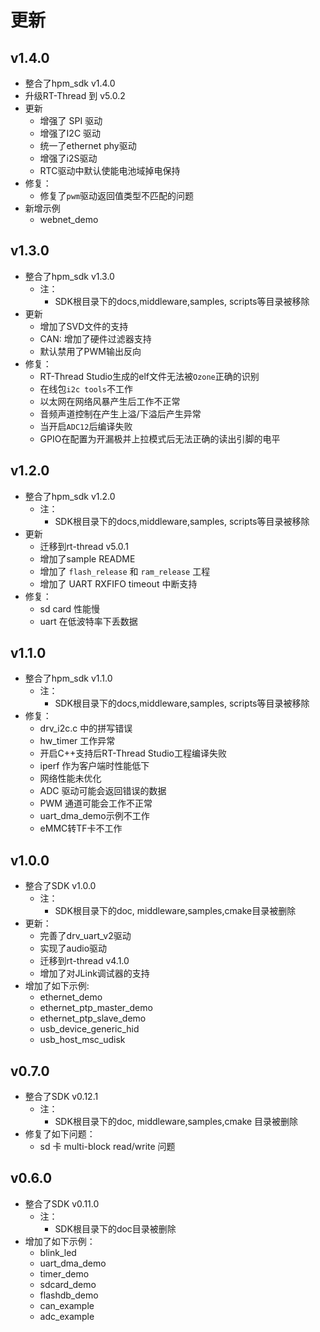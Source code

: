 # 更新

## v1.4.0

- 整合了hpm_sdk v1.4.0
- 升级RT-Thread 到 v5.0.2
- 更新
    - 增强了 SPI 驱动
    - 增强了I2C 驱动
    - 统一了ethernet phy驱动
    - 增强了i2S驱动
    - RTC驱动中默认使能电池域掉电保持
- 修复：
    - 修复了`pwm`驱动返回值类型不匹配的问题
- 新增示例
    - webnet_demo

## v1.3.0

- 整合了hpm_sdk v1.3.0
    - 注：
        - SDK根目录下的docs,middleware,samples, scripts等目录被移除
- 更新
    - 增加了SVD文件的支持
    - CAN: 增加了硬件过滤器支持
    - 默认禁用了PWM输出反向
- 修复：
    - RT-Thread Studio生成的elf文件无法被`Ozone`正确的识别
    - 在线包`i2c tools`不工作
    - 以太网在网络风暴产生后工作不正常
    - 音频声道控制在产生上溢/下溢后产生异常
    - 当开启`ADC12`后编译失败
    - GPIO在配置为开漏极并上拉模式后无法正确的读出引脚的电平

## v1.2.0

- 整合了hpm_sdk v1.2.0
    - 注：
        - SDK根目录下的docs,middleware,samples, scripts等目录被移除
- 更新
    - 迁移到rt-thread v5.0.1
    - 增加了sample README
    - 增加了 `flash_release` 和 `ram_release` 工程
    - 增加了 UART RXFIFO timeout 中断支持
- 修复：
    - sd card 性能慢
    - uart 在低波特率下丢数据

## v1.1.0

- 整合了hpm_sdk v1.1.0
    - 注：
        - SDK根目录下的docs,middleware,samples, scripts等目录被移除
- 修复：
    - drv_i2c.c 中的拼写错误
    - hw_timer 工作异常
    - 开启C++支持后RT-Thread Studio工程编译失败
    - iperf 作为客户端时性能低下
    - 网络性能未优化
    - ADC 驱动可能会返回错误的数据
    - PWM 通道可能会工作不正常
    - uart_dma_demo示例不工作
    - eMMC转TF卡不工作

## v1.0.0

- 整合了SDK v1.0.0
    - 注：
        - SDK根目录下的doc, middleware,samples,cmake目录被删除
- 更新：
    - 完善了drv_uart_v2驱动
    - 实现了audio驱动
    - 迁移到rt-thread v4.1.0
    - 增加了对JLink调试器的支持
- 增加了如下示例:
    - ethernet_demo
    - ethernet_ptp_master_demo
    - ethernet_ptp_slave_demo
    - usb_device_generic_hid
    - usb_host_msc_udisk

## v0.7.0

- 整合了SDK v0.12.1
    - 注：
        - SDK根目录下的doc, middleware,samples,cmake 目录被删除
- 修复了如下问题：
    - sd 卡 multi-block read/write 问题

## v0.6.0

- 整合了SDK v0.11.0
    - 注：
        - SDK根目录下的doc目录被删除
- 增加了如下示例：
    - blink_led
    - uart_dma_demo
    - timer_demo
    - sdcard_demo
    - flashdb_demo
    - can_example
    - adc_example